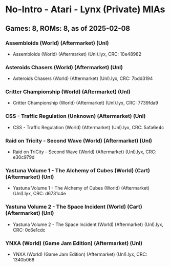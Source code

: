 # No-Intro - Atari - Lynx (Private) MIAs
## Games: 8, ROMs: 8, as of 2025-02-08

### Assembloids (World) (Aftermarket) (Unl)
- Assembloids (World) (Aftermarket) (Unl).lyx, CRC: 10e48982

### Asteroids Chasers (World) (Aftermarket) (Unl)
- Asteroids Chasers (World) (Aftermarket) (Unl).lyx, CRC: 7bdd3194

### Critter Championship (World) (Aftermarket) (Unl)
- Critter Championship (World) (Aftermarket) (Unl).lyx, CRC: 7739fda9

### CSS - Traffic Regulation (Unknown) (Aftermarket) (Unl)
- CSS - Traffic Regulation (World) (Aftermarket) (Unl).lyx, CRC: 5afa6e4c

### Raid on Tricity - Second Wave (World) (Aftermarket) (Unl)
- Raid on TriCity - Second Wave (World) (Aftermarket) (Unl).lyx, CRC: e30c979d

### Yastuna Volume 1 - The Alchemy of Cubes (World) (Cart) (Aftermarket) (Unl)
- Yastuna Volume 1 - The Alchemy of Cubes (World) (Aftermarket) (Unl).lyx, CRC: d6731c4e

### Yastuna Volume 2 - The Space Incident (World) (Cart) (Aftermarket) (Unl)
- Yastuna Volume 2 - The Space Incident (World) (Aftermarket) (Unl).lyx, CRC: 0c6e1cdc

### YNXA (World) (Game Jam Edition) (Aftermarket) (Unl)
- YNXA (World) (Game Jam Edition) (Aftermarket) (Unl).lyx, CRC: 1340b068
